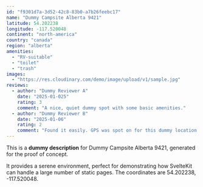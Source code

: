 ```yaml
---
id: "f9301d7a-3d52-42c8-83b0-a7b26feebc17"
name: "Dummy Campsite Alberta 9421"
latitude: 54.202238
longitude: -117.520048
continent: "north-america"
country: "canada"
region: "alberta"
amenities:
  - "RV-suitable"
  - "toilet"
  - "trash"
images:
  - "https://res.cloudinary.com/demo/image/upload/v1/sample.jpg"
reviews:
  - author: "Dummy Reviewer A"
    date: "2025-01-025"
    rating: 3
    comment: "A nice, quiet dummy spot with some basic amenities."
  - author: "Dummy Reviewer B"
    date: "2025-01-06"
    rating: 2
    comment: "Found it easily. GPS was spot on for this dummy location."
---
```


This is a **dummy description** for Dummy Campsite Alberta 9421, generated for the proof of concept.

It provides a serene environment, perfect for demonstrating how SvelteKit can handle a large number of static pages. The coordinates are 54.202238, -117.520048.
